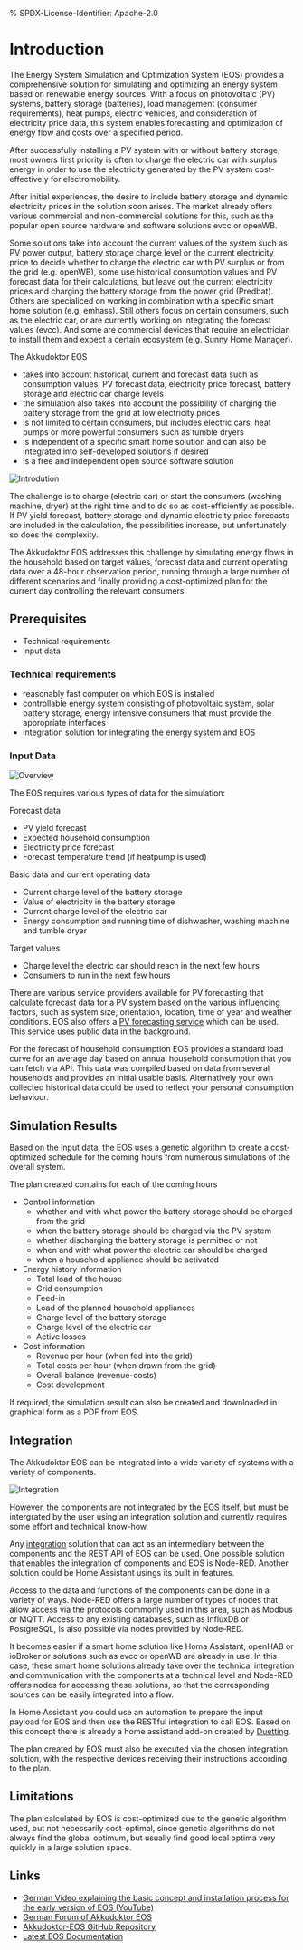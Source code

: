 % SPDX-License-Identifier: Apache-2.0

# Introduction

The Energy System Simulation and Optimization System (EOS) provides a comprehensive
solution for simulating and optimizing an energy system based on renewable energy
sources. With a focus on photovoltaic (PV) systems, battery storage (batteries), load
management (consumer requirements), heat pumps, electric vehicles, and consideration of
electricity price data, this system enables forecasting and optimization of energy flow
and costs over a specified period.

After successfully installing a PV system with or without battery storage, most owners
first priority is often to charge the electric car with surplus energy in order to use
the electricity generated by the PV system cost-effectively for electromobility.

After initial experiences, the desire to include battery storage and dynamic electricity
prices in the solution soon arises. The market already offers various commercial and
non-commercial solutions for this, such as the popular open source hardware and software
solutions evcc or openWB.

Some solutions take into account the current values ​​of the system such as PV power
output, battery storage charge level or the current electricity price to decide whether
to charge the electric car with PV surplus or from the grid (e.g. openWB), some use
historical consumption values ​​and PV forecast data for their calculations, but leave out
the current electricity prices and charging the battery storage from the power grid
(Predbat). Others are specialiced on working in combination with a specific smart home
solution (e.g. emhass). Still others focus on certain consumers, such as the electric car,
or are currently working on integrating the forecast values ​​(evcc). And some are commercial
devices that require an electrician to install them and expect a certain ecosystem
(e.g. Sunny Home Manager).

The Akkudoktor EOS

- takes into account historical, current and forecast data such as consumption values, PV
  forecast data, electricity price forecast, battery storage and electric car charge levels
- the simulation also takes into account the possibility of charging the battery storage
  from the grid at low electricity prices
- is not limited to certain consumers, but includes electric cars, heat pumps or more
  powerful consumers such as tumble dryers
- is independent of a specific smart home solution and can also be integrated into
  self-developed solutions if desired
- is a free and independent open source software solution

![Introdution](../_static/introduction/introduction.png)

The challenge is to charge (electric car) or start the consumers (washing machine, dryer)
at the right time and to do so as cost-efficiently as possible. If PV yield forecast,
battery storage and dynamic electricity price forecasts are included in the calculation,
the possibilities increase, but unfortunately so does the complexity.

The Akkudoktor EOS addresses this challenge by simulating energy flows in the household
based on target values, forecast data and current operating data over a 48-hour
observation period, running through a large number of different scenarios and finally
providing a cost-optimized plan for the current day controlling the relevant consumers.

## Prerequisites

- Technical requirements
- Input data

### Technical requirements

- reasonably fast computer on which EOS is installed
- controllable energy system consisting of photovoltaic system, solar battery storage,
  energy intensive consumers that must provide the appropriate interfaces
- integration solution for integrating the energy system and EOS

### Input Data

![Overview](../_static/introduction/overview.png)

The EOS requires various types of data for the simulation:

Forecast data

- PV yield forecast
- Expected household consumption
- Electricity price forecast
- Forecast temperature trend (if heatpump is used)

Basic data and current operating data

- Current charge level of the battery storage
- Value of electricity in the battery storage
- Current charge level of the electric car
- Energy consumption and running time of dishwasher, washing machine and tumble dryer

Target values

- Charge level the electric car should reach in the next few hours
- Consumers to run in the next few hours

There are various service providers available for PV forecasting that calculate forecast
data for a PV system based on the various influencing factors, such as system size,
orientation, location, time of year and weather conditions. EOS also offers a
[PV forecasting service](#prediction-page) which can be used. This service uses
public data in the background.

For the forecast of household consumption EOS provides a standard load curve for an
average day based on annual household consumption that you can fetch via API. This data
was compiled based on data from several households and provides an initial usable basis.
Alternatively your own collected historical data could be used to reflect your personal
consumption behaviour.

## Simulation Results

Based on the input data, the EOS uses a genetic algorithm to create a cost-optimized
schedule for the coming hours from numerous simulations of the overall system.

The plan created contains for each of the coming hours

- Control information
  - whether and with what power the battery storage should be charged from the grid
  - when the battery storage should be charged via the PV system
  - whether discharging the battery storage is permitted or not
  - when and with what power the electric car should be charged
  - when a household appliance should be activated
- Energy history information
  - Total load of the house
  - Grid consumption
  - Feed-in
  - Load of the planned household appliances
  - Charge level of the battery storage
  - Charge level of the electric car
  - Active losses
- Cost information
  - Revenue per hour (when fed into the grid)
  - Total costs per hour (when drawn from the grid)
  - Overall balance (revenue-costs)
  - Cost development

If required, the simulation result can also be created and downloaded in graphical
form as a PDF from EOS.

## Integration

The Akkudoktor EOS can be integrated into a wide variety of systems with a variety
of components.

![Integration](../_static/introduction/integration.png)

However, the components are not integrated by the EOS itself, but must be intergrated by
the user using an integration solution and currently requires some effort and technical
know-how.

Any [integration](#integration-page) solution that can act as an intermediary between the
components and the REST API of EOS can be used. One possible solution that enables the
integration of components and EOS is Node-RED. Another solution could be Home Assistant
usings its built in features.

Access to the data and functions of the components can be done in a variety of ways.
Node-RED offers a large number of types of nodes that allow access via the protocols
commonly used in this area, such as Modbus or MQTT. Access to any existing databases,
such as InfluxDB or PostgreSQL, is also possible via nodes provided by Node-RED.

It becomes easier if a smart home solution like Homa Assistant, openHAB or ioBroker or
solutions such as evcc or openWB are already in use. In this case, these smart home
solutions already take over the technical integration and communication with the components
at a technical level and Node-RED offers nodes for accessing these solutions, so that the
corresponding sources can be easily integrated into a flow.

In Home Assistant you could use an automation to prepare the input payload for EOS and
then use the RESTful integration to call EOS. Based on this concept there is already a
home assistand add-on created by [Duetting](#duetting-solution).

The plan created by EOS must also be executed via the chosen integration solution,
with the respective devices receiving their instructions according to the plan.

## Limitations

The plan calculated by EOS is cost-optimized due to the genetic algorithm used, but not
necessarily cost-optimal, since genetic algorithms do not always find the global optimum,
but usually find good local optima very quickly in a large solution space.

## Links

- [German Video explaining the basic concept and installation process for the early version of EOS (YouTube)](https://www.youtube.com/live/ftQULW4-1ts?si=oDdBBifCpUmiCXaY)
- [German Forum of Akkudoktor EOS](https://akkudoktor.net/c/der-akkudoktor/eos)
- [Akkudoktor-EOS GitHub Repository](https://github.com/Akkudoktor-EOS/EOS)
- [Latest EOS Documentation](https://akkudoktor-eos.readthedocs.io/en/latest/)
